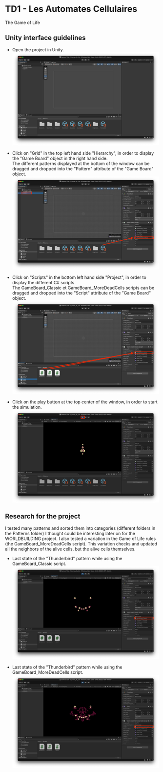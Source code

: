 # TD1 - Les Automates Cellulaires

The Game of Life

## Unity interface guidelines

- Open the project in Unity.
![](/1_Game_of_Life/ReadMeImages/1_open_project.png)

- Click on "Grid" in the top left hand side "Hierarchy", in order to display the "Game Board" object in the right hand side.  
The different patterns displayed at the bottom of the window can be dragged and dropped into the "Pattern" attribute of the "Game Board" object.
![](/1_Game_of_Life/ReadMeImages/2_grid.png)

- Click on "Scripts" in the bottom left hand side "Project", in order to display the different C# scripts.  
The GameBoard_Classic et GameBoard_MoreDeadCells scripts can be dragged and dropped into the "Script" attribute of the "Game Board" object.
![](/1_Game_of_Life/ReadMeImages/3_scripts.png)

- Click on the play button at the top center of the window, in order to start the simulation.
![](/1_Game_of_Life/ReadMeImages/4_play.png)

## Research for the project

I tested many patterns and sorted them into categories (different folders in the Patterns folder) I thought could be interesting later on for the WORLDBUILDING project. I also tested a variation in the Game of Life rules (the GameBoard_MoreDeadCells script). This variation checks and updated all the neighbors of the alive cells, but the alive cells themselves.  

- Last state of the "Thunderbird" pattern while using the GameBoard_Classic script.
![](/1_Game_of_Life/ReadMeImages/5_end_classic.png)

- Last state of the "Thunderbird" pattern while using the GameBoard_MoreDeadCells script.
![](/1_Game_of_Life/ReadMeImages/6_end_more_dead_cells.png)
